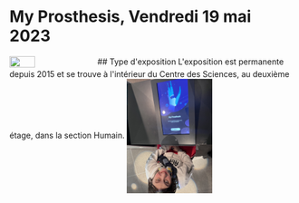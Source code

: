 # My Prosthesis, Vendredi 19 mai 2023
<img align="center" width="30%" height="10%" src="https://github.com/FOXTROTDELTALIMA/H23_V13_inspirations_LAFRENIERE/blob/main/fichier_Oeuvre_Centre_des_Sciences/Images/%C3%A9cran_accueil.png">
## Type d'exposition
L'exposition est permanente depuis 2015 et se trouve à l'intérieur du Centre des Sciences, au deuxième étage, dans la section Humain.
<img align="center" width="30%" height="10%" src="https://github.com/FOXTROTDELTALIMA/H23_V13_inspirations_LAFRENIERE/blob/main/fichier_Oeuvre_Centre_des_Sciences/Images/moi.png">
